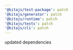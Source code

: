 ```yaml
---
'@kitajs/test-package': patch
'@kitajs/generator': patch
'@kitajs/runtime': patch
'@kitajs/tests': patch
'@kitajs/cli': patch
---
```


updated dependencies
